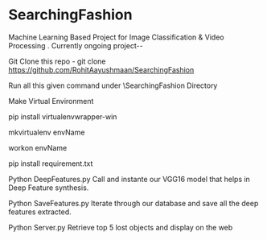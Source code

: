 # SearchingFashion

Machine Learning Based Project for Image Classification &amp; Video Processing . Currently ongoing project--


Git Clone this repo - git clone https://github.com/RohitAayushmaan/SearchingFashion

Run all this given command under \SearchingFashion Directory

Make Virtual Environment

pip install virtualenvwrapper-win

mkvirtualenv envName

workon envName

pip install requirement.txt


Python DeepFeatures.py
Call and instante our VGG16 model that helps in Deep Feature synthesis.

Python SaveFeatures.py
Iterate through our database and save all the deep features extracted.

Python Server.py
Retrieve top 5 lost objects and display on the web

